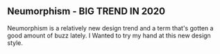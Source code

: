 ## Neumorphism - BIG TREND IN 2020
Neumorphism is a relatively new design trend and a term that's gotten a good amount of buzz lately. I Wanted to try my hand at this new design style.
